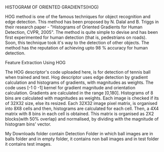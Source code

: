 HISTOGRAM OF ORIENTED GRADIENTS(HOG)

HOG method is one of the famous techniques for object recognition and edge detection. 
This method has been proposed by N. Dalal and B. Triggs in their research paper - "Histograms of Oriented Gradients for Human Detection, CVPR, 2005". 
The method is quite simple to devise and has been first experimented for human detection (that is, pedestrians on roads).
Soon, this technique took it's way to the detection of other objects. 
The method has the reputation of achieving upto 98 % accuracy for human detection.

Feature Extraction Using HOG

The HOG descriptor's code uploaded here, is for detection of tennis ball when trained and test. 
Hog descriptor uses edge detection by gradient calculation and histograms of gradients, with magnitudes as weights. 
The code uses [-1 0 -1] kernel for gradient magnitude and orientation calculation. Gradients are calculated in the range [0,180]. 
Histograms of 8 bins are calculated with magnitudes as weights.
Each image is checked if its of 32X32 size, else its resized. Each 32X32 image pixel matrix, is organised into 8X8 cells and then, histograms are calculated for each cell. 
Then, a 4X4 matrix with 8 bins in each cell is obtained. This matrix is organised as 2X2 blocks(with 50% overlap) and normalised, by dividing with the magnitude of histogram bins' vector.

My Downloads folder contain Detection Folder in which ball images are in balls folder and in empty folder, it contains non ball images and in test folder it contains test images.
